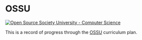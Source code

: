 # OSSU
[![Open Source Society University - Computer Science](https://img.shields.io/badge/OSSU-computer--science-blue.svg)](https://github.com/open-source-society/computer-science)

This is a record of progress through the [OSSU](https://ossu.firebaseapp.com/#/) curriculum plan.